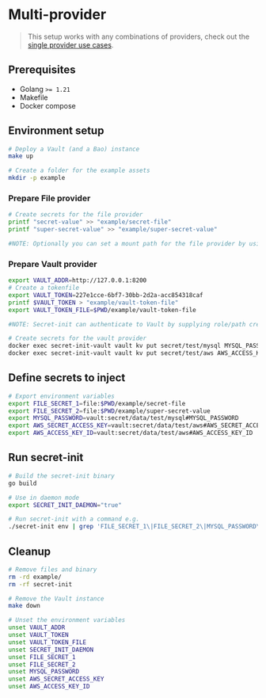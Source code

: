 # Multi-provider

> This setup works with any combinations of providers, check out the [single provider use cases](README.md).

## Prerequisites

- Golang `>= 1.21`
- Makefile
- Docker compose

## Environment setup

```bash
# Deploy a Vault (and a Bao) instance
make up
```

```bash
# Create a folder for the example assets
mkdir -p example
```

### Prepare File provider

```bash
# Create secrets for the file provider
printf "secret-value" >> "example/secret-file"
printf "super-secret-value" >> "example/super-secret-value"

#NOTE: Optionally you can set a mount path for the file provider by using the FILE_MOUNT_PATH environment variable.
```

### Prepare Vault provider

```bash
export VAULT_ADDR=http://127.0.0.1:8200
# Create a tokenfile
export VAULT_TOKEN=227e1cce-6bf7-30bb-2d2a-acc854318caf
printf $VAULT_TOKEN > "example/vault-token-file"
export VAULT_TOKEN_FILE=$PWD/example/vault-token-file

#NOTE: Secret-init can authenticate to Vault by supplying role/path credentials.

# Create secrets for the vault provider
docker exec secret-init-vault vault kv put secret/test/mysql MYSQL_PASSWORD=3xtr3ms3cr3t
docker exec secret-init-vault vault kv put secret/test/aws AWS_ACCESS_KEY_ID=secretId AWS_SECRET_ACCESS_KEY=s3cr3t
```

## Define secrets to inject

```bash
# Export environment variables
export FILE_SECRET_1=file:$PWD/example/secret-file
export FILE_SECRET_2=file:$PWD/example/super-secret-value
export MYSQL_PASSWORD=vault:secret/data/test/mysql#MYSQL_PASSWORD
export AWS_SECRET_ACCESS_KEY=vault:secret/data/test/aws#AWS_SECRET_ACCESS_KEY
export AWS_ACCESS_KEY_ID=vault:secret/data/test/aws#AWS_ACCESS_KEY_ID
```

## Run secret-init

```bash
# Build the secret-init binary
go build

# Use in daemon mode
export SECRET_INIT_DAEMON="true"

# Run secret-init with a command e.g.
./secret-init env | grep 'FILE_SECRET_1\|FILE_SECRET_2\|MYSQL_PASSWORD\|AWS_SECRET_ACCESS_KEY\|AWS_ACCESS_KEY_ID'
```

## Cleanup

```bash
# Remove files and binary
rm -rd example/
rm -rf secret-init

# Remove the Vault instance
make down

# Unset the environment variables
unset VAULT_ADDR
unset VAULT_TOKEN
unset VAULT_TOKEN_FILE
unset SECRET_INIT_DAEMON
unset FILE_SECRET_1
unset FILE_SECRET_2
unset MYSQL_PASSWORD
unset AWS_SECRET_ACCESS_KEY
unset AWS_ACCESS_KEY_ID
```
